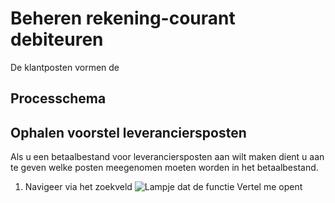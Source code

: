 # Beheren rekening-courant debiteuren

De klantposten vormen de 

## Processchema

## Ophalen voorstel leveranciersposten

Als u een betaalbestand voor leveranciersposten aan wilt maken dient u aan te geven welke posten meegenomen moeten worden in het betaalbestand. 

1. Navigeer via het zoekveld ![Lampje dat de functie Vertel me opent](https://docs.microsoft.com/nl-NL/dynamics365/business-central/media/ui-search/search_small.png "Vertel me wat u wilt doen") 
<!--stackedit_data:
eyJoaXN0b3J5IjpbMTI4OTM1NjY2MF19
-->